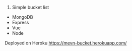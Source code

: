 1. Simple bucket list  
- MongoDB  
- Express  
- Vue  
- Node   

Deployed on Heroku  https://mevn-bucket.herokuapp.com/
